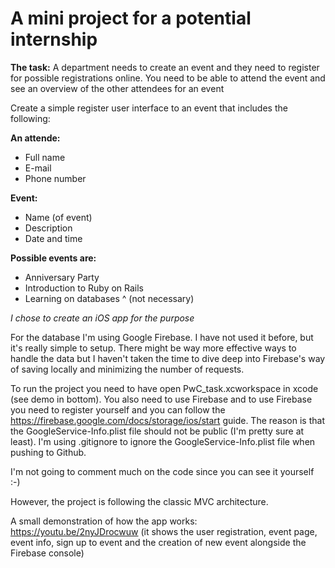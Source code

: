 # A mini project for a potential internship

**The task:**
A department needs to create an event and they need to register for possible registrations online. You need to be able to attend the event and see an overview of the other attendees for an event

Create a simple register user interface to an event that includes the following:

**An attende:**
  - Full name
  - E-mail
  - Phone number

**Event:**
  - Name (of event)
  - Description
  - Date and time

**Possible events are:**
  - Anniversary Party
  - Introduction to Ruby on Rails
  - Learning on databases
^ (not necessary)

*I chose to create an iOS app for the purpose*

For the database I'm using Google Firebase. I have not used it before, but it's really simple to setup. There might be way more effective ways to handle the data but I haven't taken the time to dive deep into Firebase's way of saving locally and minimizing the number of requests.

To run the project you need to have open PwC_task.xcworkspace in xcode (see demo in bottom). You also need to use Firebase and to use Firebase you need to register yourself and you can follow the https://firebase.google.com/docs/storage/ios/start guide. The reason is that the GoogleService-Info.plist file should not be public (I'm pretty sure at least). I'm using .gitignore to ignore the GoogleService-Info.plist file when pushing to Github.

I'm not going to comment much on the code since you can see it yourself :-)

However, the project is following the classic MVC architecture.

A small demonstration of how the app works:
https://youtu.be/2nyJDrocwuw (it shows the user registration, event page, event info, sign up to event and the creation of new event alongside the Firebase console)
